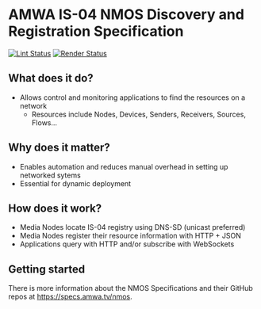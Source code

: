 # AMWA IS-04 NMOS Discovery and Registration Specification

[![Lint Status](https://github.com/AMWA-TV/nmos-discovery-registration/workflows/Lint/badge.svg)](https://github.com/AMWA-TV/nmos-discovery-registration/actions?query=workflow%3ALint)
[![Render Status](https://github.com/AMWA-TV/nmos-discovery-registration/workflows/Render/badge.svg)](https://github.com/AMWA-TV/nmos-discovery-registration/actions?query=workflow%3ARender)

<!-- INTRO-START -->

## What does it do?

- Allows control and monitoring applications to find the resources on a network
  - Resources include Nodes, Devices, Senders, Receivers, Sources, Flows...

## Why does it matter?

- Enables automation and reduces manual overhead in setting up networked sytems
- Essential for dynamic deployment

## How does it work?

- Media Nodes locate IS-04 registry using DNS-SD (unicast preferred)
- Media Nodes register their resource information with HTTP + JSON
- Applications query with HTTP and/or subscribe with WebSockets

<!-- INTRO-END -->

## Getting started

There is more information about the NMOS Specifications and their GitHub repos at <https://specs.amwa.tv/nmos>.
